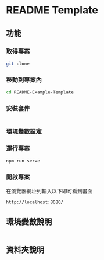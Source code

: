 # README Template


## 功能




### 取得專案

```bash
git clone 
```

### 移動到專案內

```bash
cd README-Example-Template
```

### 安裝套件

```bash

```

### 環境變數設定



### 運行專案

```bash
npm run serve
```

### 開啟專案

在瀏覽器網址列輸入以下即可看到畫面

```bash
http://localhost:8080/
```

## 環境變數說明

```env

```

## 資料夾說明



